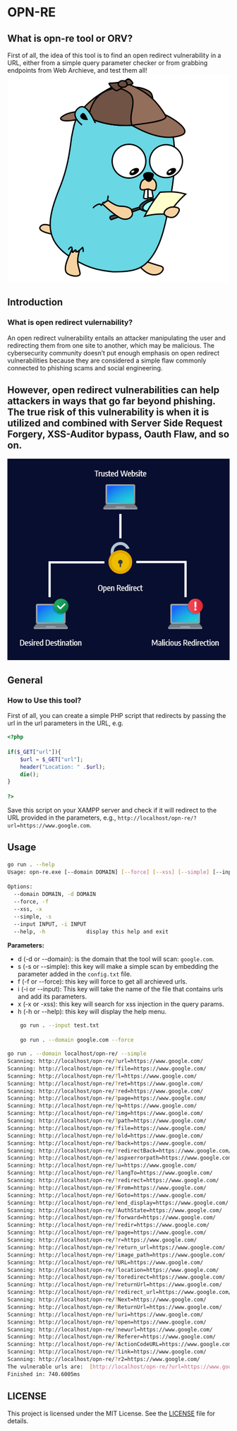 # OPN-RE
## What is opn-re tool or ORV?

First of all, the idea of this tool is to find an open redirect vulnerability in a URL, either from a simple query parameter checker or from grabbing endpoints from Web Archieve, and test them all!
![Opn-Re](https://github.com/AAVision/opn-re/blob/da8ab89853889485e3d590d3bdbeaf82c9d31361/images/opn-re.png)

## Introduction
### What is open redirect vulernability?
An open redirect vulnerability entails an attacker manipulating the user and redirecting them from one site to another, which may be malicious. The cybersecurity community doesn’t put enough emphasis on open redirect vulnerabilities because they are considered a simple flaw commonly connected to phishing scams and social engineering.

However, open redirect vulnerabilities can help attackers in ways that go far beyond phishing. The true risk of this vulnerability is when it is utilized and combined with Server Side Request Forgery, XSS-Auditor bypass, Oauth Flaw, and so on.
---
![Opn-Re-Example](https://github.com/AAVision/opn-re/blob/da8ab89853889485e3d590d3bdbeaf82c9d31361/images/open-redirect-example.png)
## General
### How to Use this tool?
First of all, you can create a simple PHP script that redirects by passing the url in the url parameters in the URL, e.g.

```php
<?php

if($_GET["url"]){
    $url = $_GET["url"];
    header("Location: " .$url);
    die();
}

?>
```
Save this script on your XAMPP server and check if it will redirect to the URL provided in the parameters, e.g., `http://localhost/opn-re/?url=https://www.google.com`.

## Usage
```bash
go run . --help
Usage: opn-re.exe [--domain DOMAIN] [--force] [--xss] [--simple] [--input INPUT]

Options:
  --domain DOMAIN, -d DOMAIN
  --force, -f
  --xss, -x
  --simple, -s
  --input INPUT, -i INPUT
  --help, -h             display this help and exit
```
**Parameters:**
- d (-d or --domain): is the domain that the tool will scan: `google.com`.
- s (-s or --simple): this key will make a simple scan by embedding the parameter added in the `config.txt` file.
- f (-f or --force): this key will force to get all archieved urls.
- i (-i or --input): This key will take the name of the file that contains urls and add its parameters.
- x (-x or -xss): this key will search for xss injection in the query params.
- h (-h or --help): this key will display the help menu.

```bash
    go run . --input test.txt

    go run . --domain google.com --force
```

```bash
go run . --domain localhost/opn-re/ --simple
Scanning: http://localhost/opn-re/?url=https://www.google.com/
Scanning: http://localhost/opn-re/?file=https://www.google.com/
Scanning: http://localhost/opn-re/?l=https://www.google.com/
Scanning: http://localhost/opn-re/?ret=https://www.google.com/
Scanning: http://localhost/opn-re/?red=https://www.google.com/
Scanning: http://localhost/opn-re/?page=https://www.google.com/
Scanning: http://localhost/opn-re/?q=https://www.google.com/
Scanning: http://localhost/opn-re/?img=https://www.google.com/
Scanning: http://localhost/opn-re/?path=https://www.google.com/
Scanning: http://localhost/opn-re/?file=https://www.google.com/
Scanning: http://localhost/opn-re/?old=https://www.google.com/
Scanning: http://localhost/opn-re/?back=https://www.google.com/
Scanning: http://localhost/opn-re/?redirectBack=https://www.google.com/
Scanning: http://localhost/opn-re/?aspxerrorpath=https://www.google.com/
Scanning: http://localhost/opn-re/?u=https://www.google.com/
Scanning: http://localhost/opn-re/?langTo=https://www.google.com/
Scanning: http://localhost/opn-re/?redirect=https://www.google.com/
Scanning: http://localhost/opn-re/?From=https://www.google.com/
Scanning: http://localhost/opn-re/?Goto=https://www.google.com/
Scanning: http://localhost/opn-re/?end_display=https://www.google.com/
Scanning: http://localhost/opn-re/?AuthState=https://www.google.com/
Scanning: http://localhost/opn-re/?forward=https://www.google.com/
Scanning: http://localhost/opn-re/?redir=https://www.google.com/
Scanning: http://localhost/opn-re/?page=https://www.google.com/
Scanning: http://localhost/opn-re/?r=https://www.google.com/
Scanning: http://localhost/opn-re/?return_url=https://www.google.com/
Scanning: http://localhost/opn-re/?image_path=https://www.google.com/
Scanning: http://localhost/opn-re/?URL=https://www.google.com/
Scanning: http://localhost/opn-re/?location=https://www.google.com/
Scanning: http://localhost/opn-re/?toredirect=https://www.google.com/
Scanning: http://localhost/opn-re/?returnUrl=https://www.google.com/
Scanning: http://localhost/opn-re/?redirect_url=https://www.google.com/
Scanning: http://localhost/opn-re/?Next=https://www.google.com/
Scanning: http://localhost/opn-re/?ReturnUrl=https://www.google.com/
Scanning: http://localhost/opn-re/?uri=https://www.google.com/
Scanning: http://localhost/opn-re/?open=https://www.google.com/
Scanning: http://localhost/opn-re/?newurl=https://www.google.com/
Scanning: http://localhost/opn-re/?Referer=https://www.google.com/
Scanning: http://localhost/opn-re/?ActionCodeURL=https://www.google.com/
Scanning: http://localhost/opn-re/?link=https://www.google.com/
Scanning: http://localhost/opn-re/?r2=https://www.google.com/
The vulnerable urls are:  [http://localhost/opn-re/?url=https://www.google.com/]
Finished in: 740.6005ms
```


## LICENSE

This project is licensed under the MIT License. See the [LICENSE](https://github.com/aavision/opn-re/blob/main/LICENSE) file for details.

